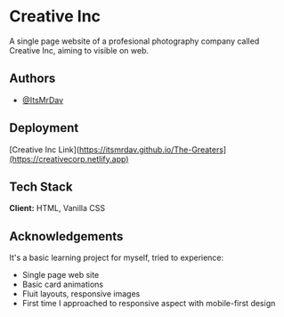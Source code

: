 # Creative Inc

A single page website of a profesional photography company called Creative Inc, aiming to visible on web.


## Authors

- [@ItsMrDav](https://www.github.com/ItsMrDav)


## Deployment


[Creative Inc Link](https://itsmrdav.github.io/The-Greaters](https://creativecorp.netlify.app)
## Tech Stack

**Client:** HTML, Vanilla CSS




## Acknowledgements

 It's a basic learning project for myself, tried to experience:

 - Single page web site
 - Basic card animations
 - Fluit layouts, responsive images
 - First time I approached to responsive aspect with mobile-first design
